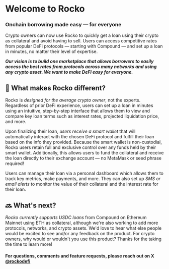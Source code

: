 # Welcome to Rocko
### Onchain borrowing made easy — for everyone

Crypto owners can now use Rocko to quickly get a loan using their crypto as collateral and avoid having to sell. Users can access competitive rates from popular DeFi protocols — starting with Compound — and set up a loan in minutes, no matter their level of expertise.

_**Our vision is to build one marketplace that allows borrowers to easily access the best rates from protocols across many networks and using any crypto asset. We want to make DeFi easy for everyone.**_

## 💪 What makes Rocko different?

Rocko is _designed for the average crypto owner_, not the experts. Regardless of prior DeFi experience, users can set up a loan in minutes using an intuitive, step-by-step interface that allows them to view and compare key loan terms such as interest rates, projected liquidation price, and more.

Upon finalizing their loan, _users receive a smart wallet_ that will automatically interact with the chosen DeFi protocol and fulfill their loan based on the info they provided. Because the smart wallet is non-custodial, Rocko users retain full and exclusive control over any funds held by their smart wallet. Additionally, this allows users to fund the collateral and receive the loan directly to their exchange account — no MetaMask or seed phrase required!

Users can manage their loan via a personal dashboard which allows them to track key metrics, make payments, and more. They can also set up _SMS or email alerts_ to monitor the value of their collateral and the interest rate for their loan.

## 🔜 What's next?

_Rocko currently supports USDC loans_ from Compound on Ethereum Mainnet using ETH as collateral, although we're also working to add more protocols, networks, and crypto assets. We'd love to hear what else people would be excited to see and/or any feedback on the product. For crypto owners, why would or wouldn't you use this product? Thanks for the taking the time to learn more!

#### For questions, comments and feature requests, please reach out on X [@rockodefi](https://x.com/rockodefi)
